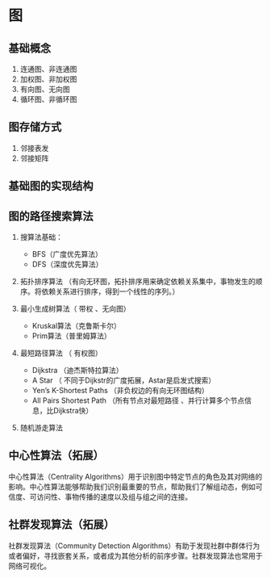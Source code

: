 
# 图

## 基础概念

1. 连通图、非连通图
2. 加权图、非加权图
3. 有向图、无向图
4. 循环图、非循环图

## 图存储方式

1. 邻接表发
2. 邻接矩阵

## 基础图的实现结构

## 图的路径搜索算法

1. 搜算法基础：
    - BFS（广度优先算法）
    - DFS（深度优先算法）
2. 拓扑排序算法
    （有向无环图，拓扑排序用来确定依赖关系集中，事物发生的顺序。将依赖关系进行排序，得到一个线性的序列。）
3. 最小生成树算法（ 带权 、无向图）
    - Kruskal算法（克鲁斯卡尔）
    - Prim算法（普里姆算法）

4. 最短路径算法 （ 有权图）
    - Dijkstra （迪杰斯特拉算法）
    - A Star （ 不同于Dijkstr的广度拓展，Astar是启发式搜索）
    - Yen’s K-Shortest Paths （非负权边的有向无环图结构）
    - All Pairs Shortest Path （所有节点对最短路径 、并行计算多个节点信息，比Dijkstra快）
5. 随机游走算法

## 中心性算法（拓展）

中心性算法（Centrality Algorithms）用于识别图中特定节点的角色及其对网络的影响。中心性算法能够帮助我们识别最重要的节点，帮助我们了解组动态，例如可信度、可访问性、事物传播的速度以及组与组之间的连接。

## 社群发现算法（拓展）

社群发现算法（Community Detection Algorithms）有助于发现社群中群体行为或者偏好，寻找嵌套关系，或者成为其他分析的前序步骤。社群发现算法也常用于网络可视化。
